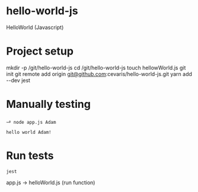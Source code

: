 # hello-world-js
HelloWorld (Javascript)

# Project setup
mkdir -p /git/hello-world-js
cd /git/hello-world-js
touch hellowWorld.js
git init
git remote add origin git@github.com:cevaris/hello-world-js.git
yarn add --dev jest

# Manually testing
```
~࿔ node app.js Adam
hello world Adam!
```

# Run tests
`jest`

app.js -> helloWorld.js (run function)
